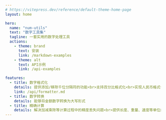 ```yaml
---
# https://vitepress.dev/reference/default-theme-home-page
layout: home

hero:
  name: "num-utils"
  text: "数字工具集"
  tagline: 一套实用的数字处理工具
  actions:
    - theme: brand
      text: 安装
      link: /markdown-examples
    - theme: alt
      text: API示例
      link: /api-examples

features:
  - title: 数字格式化
    details: 提供添加/移除千位分隔符的功能<br>支持百分比格式化<br>实现人民币格式化
    link: /api/formatter.md
  - title: 数字转换
    details: 能够将金额数字转换为大写形式
  - title: 精确计算
    details: 解决加减乘除等计算过程中的精度丢失问题<br>提供长度、重量、速度等单位的转换功能
---
```


